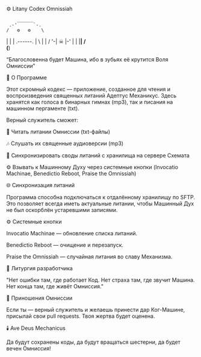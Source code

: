 ⚙️ Litany Codex Omnissiah

        ______
     .-'      `-.
    /   ⚙   ⚙    \
   |              |
   |   .------.   |
    \  |      |  /
     '-|  ☠   |-'
       |      |
       |______|
        /    \
       (______)


“Благословенна будет Машина, ибо в зубьях её крутится Воля Омниссии”

🔧 О Программе

Этот скромный кодекс — приложение, созданное для чтения и воспроизведения священных литаний Адептус Механикус.
Здесь хранятся как голоса в бинарных гимнах (mp3), так и писания на машинном пергаменте (txt).

Верный служитель сможет:

📜 Читать литании Омниссии (txt-файлы)

🎶 Слушать их священные аудиоверсии (mp3)

🔄 Синхронизировать своды литаний с хранилища на сервере Схемата

⚙️ Взывать к Машинному Духу через системные кнопки (Invocatio Machinae, Benedictio Reboot, Praise the Omnissiah)

🌐 Синхронизация литаний

Программа способна подключаться к отдалённому хранилищу по SFTP.
Это позволяет всегда иметь актуальные литании, чтобы Машинный Дух не был оскорблён устаревшими записями.

⚙️ Системные кнопки

Invocatio Machinae — обновление списка литаний.

Benedictio Reboot — очищение и перезапуск.

Praise the Omnissiah — случайная литания во славу Механизма.

📜 Литургия разработчика

"Нет ошибки там, где работает Код. Нет страха там, где звучит Машина. Нет конца там, где живёт Омниссия."

📡 Приношения Омниссии

Если ты — верный служитель и желаешь принести дар Ког-Машине, присылай свои pull requests.
Твоя жертва будет оценена.

🕯️ Ave Deus Mechanicus

Да будут сохранены коды, да будут вращаться шестерни, да будет вечен Омниссия!
